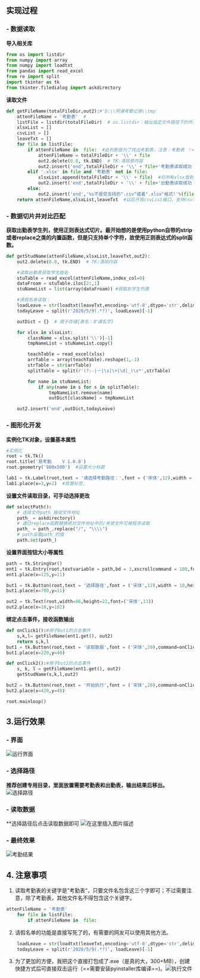 ## 实现过程
### - 数据读取
**导入相关库**
```python
from os import listdir
from numpy import array
from numpy import loadtxt
from pandas import read_excel
from re import split
import tkinter as tk
from tkinter.filedialog import askdirectory
```
**读取文件**

```python
def getFileName(totalFileDir,out2):#'D:\\网课考勤记录\\tmp'
    attenFileName = '考勤表'  # 
    listFile = listdir(totalFileDir)  # os.listdir：输出指定文件路径下的所有文件、文件夹，type：list
    xlsxList = []
    csvList = []
    leaveTxt = []
    for file in listFile:
        if attenFileName in  file:  #此判断是为了找出考勤表，注意：考勤表 ！= 出勤表
            attenFileName = totalFileDir + '\\' + file
            out2.delete(0.0, tk.END)  # TK:清除原内容
            out2.insert('end',totalFileDir + '\\' + file+'考勤表读取成功！')
        elif '.xlsx' in file and '考勤表' not in file:
            xlsxList.append(totalFileDir + '\\' + file)  #将所有xlsx放到列表容器中
            out2.insert('end',totalFileDir + '\\' + file+'出勤表读取成功！')
        else:
            out2.insert('end','%s不是受支持的".csv"或者".xlsx"格式!'%(file))
    return attenFileName,xlsxList,leaveTxt  #以后开放csvList接口，支持csv格式
```

### - 数据切片并对比匹配
**获取出勤表学生列，使用正则表达式切片。最开始想的是使用python自带的strip或者replace之类的内置函数，但是只支持单个字符，故使用正则表达式的split函数。**

```python
def getStudName(attenFileName,xlsxList,leaveTxt,out2):
    out2.delete(0.0, tk.END)  # TK:清除内容

    #读取出勤表获取学生姓名
    stuTable = read_excel(attenFileName,index_col=0)
    dataFroam = stuTable.iloc[2:,1]
    stuNameList = list(array(dataFroam)) #获取到学生列表

    #请假名单读取：
    loadLeave = str(loadtxt(leaveTxt,encoding='utf-8',dtype='str',delimiter=','))
    todayLeave = split(r'2020/5/9(.*?)', loadLeave)[-1]

    outDict = {}  # 用于存储{表名：旷课名字}

    for xlsx in xlsxList:
        className = xlsx.split('\\')[-1]
        tmpNameList = stuNameList.copy()

        teachTable = read_excel(xlsx)
        arrTable = array(teachTable).reshape(1,-1)
        strTable = str(arrTable)
        splitTable = split(r'(?:-|－|\s|\+|\d|_)\s*',strTable)

        for name in stuNameList:
            if any(name in s for s in splitTable):
                tmpNameList.remove(name)
                outDict[className] = tmpNameList

    out2.insert('end',outDict,todayLeave)
```

### - 图形化开发
**实例化TK对象，设置基本属性**

```python
#实例化
root = tk.Tk()
root.title('易考勤    V 1.0.0')
root.geometry('800x500')  #设置大小标题

lab1 = tk.Label(root,text = '请选择考勤路径：',font = ('宋体',12),width = 15,height = 2)  #组件
lab1.place(x=3,y=2)  #放置标签,
```
**设置文件读取目录，可手动选择更改**

```python
def selectPath():
    # 选择文件path_接收文件地址
    path_ = askdirectory()
    # 通过replace函数替换绝对文件地址中的/来使文件可被程序读取
    path_ = path_.replace("/", "\\\\")
    # path设置path_的值
    path.set(path_)
```
**设置界面按钮大小等属性**
```python
path = tk.StringVar()
ent1 = tk.Entry(root,textvariable = path,bd = 3,xscrollcommand = 100,font=('宋体',15),width = 57)  #获取用户输入组件到框体
ent1.place(x=125,y=11)

but1 = tk.Button(root,text = '选择路径',font = ('宋体',12),width = 10,height = 1,command = selectPath)  #点击组件
but1.place(x=700,y=11)

out2 = tk.Text(root,width=86,height=22,font=('宋体',13))
out2.place(x=10,y=102)
```
**绑定点击事件，接收函数输出**
```python
def onClick1():#用于but1的点击事件
    s,k,l= getFileName(ent1.get(), out2)
    return s,k,l
but1 = tk.Button(root,text = '读取数据',font = ('宋体',20),command=onClick1,width = 10,height = 1)
but1.place(x=220,y=40)

def onClick2():#用于but2的点击事件
    s, k, l = getFileName(ent1.get(), out2)
    getStudName(s,k,l,out2)

but2 = tk.Button(root,text = '开始执行',font = ('宋体',20),command=onClick2,width = 10,height = 1)
but2.place(x=420,y=40)

root.mainloop()
```

## 3.运行效果
### - 界面
![运行界面](https://img-blog.csdnimg.cn/20200630113832779.png?x-oss-process=image/watermark,type_ZmFuZ3poZW5naGVpdGk,shadow_10,text_aHR0cHM6Ly9ibG9nLmNzZG4ubmV0L3FxXzQ0NDkxNzA5,size_16,color_FFFFFF,t_70#pic_center)

### - 选择路径
**推荐创建专用目录，里面放置需要考勤表和出勤表，输出结果后移出。**
![选择路径](https://img-blog.csdnimg.cn/20200630114538258.png?x-oss-process=image/watermark,type_ZmFuZ3poZW5naGVpdGk,shadow_10,text_aHR0cHM6Ly9ibG9nLmNzZG4ubmV0L3FxXzQ0NDkxNzA5,size_16,color_FFFFFF,t_70#pic_center)
### - 读取数据
**选择路径后点击读取数据即可
![在这里插入图片描述](https://img-blog.csdnimg.cn/20200630114849440.png?x-oss-process=image/watermark,type_ZmFuZ3poZW5naGVpdGk,shadow_10,text_aHR0cHM6Ly9ibG9nLmNzZG4ubmV0L3FxXzQ0NDkxNzA5,size_16,color_FFFFFF,t_70#pic_center)
### - 最终效果
![考勤结果](https://img-blog.csdnimg.cn/20200630115036536.png?x-oss-process=image/watermark,type_ZmFuZ3poZW5naGVpdGk,shadow_10,text_aHR0cHM6Ly9ibG9nLmNzZG4ubmV0L3FxXzQ0NDkxNzA5,size_16,color_FFFFFF,t_70#pic_center)
## 4. 注意事项
1. 读取考勤表的关键字是”考勤表“，只要文件名包含这三个字即可；不过需要注意，除了考勤表，其他文件名不得包含这个关键字。

```python
attenFileName = '考勤表'
    for file in listFile:
        if attenFileName in  file:
```
2. 请假名单的功能是直接写死了的，有需要的网友可以使用其他方法。

```python
    loadLeave = str(loadtxt(leaveTxt,encoding='utf-8',dtype='str',delimiter=','))
    todayLeave = split(r'2020/5/9(.*?)', loadLeave)[-1]
```
3. 为了更加的方便，我把这个直接打包成了.exe（是真的大，300+MB），创建快捷方式后可直接双击运行（==需要安装pyinstaller库编译==)。![执行文件](https://img-blog.csdnimg.cn/20200630115858691.png?x-oss-process=image/watermark,type_ZmFuZ3poZW5naGVpdGk,shadow_10,text_aHR0cHM6Ly9ibG9nLmNzZG4ubmV0L3FxXzQ0NDkxNzA5,size_16,color_FFFFFF,t_70#pic_center)
